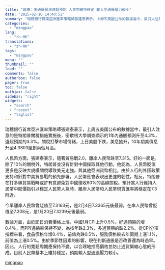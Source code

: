 ```yaml
---
title: "瑞穗：美通脹預測遠超預期 人民幣維持穩定 輸入型通脹壓力較小"
date: "2025-02-10 14:40:51"
summary: "瑞穗銀行首席亞洲匯率策略師張建泰表示，上周五美國公布的數據當中，最引人注意的是特朗普關稅措施實施後..."
categories:
  - "mingpao"
lang:
  - "zh-HK"
translations:
  - "zh-HK"
tags:
  - "mingpao"
menu: ""
thumbnail: ""
lead: ""
comments: false
authorbox: false
pager: true
toc: false
mathjax: false
sidebar: "right"
widgets:
  - "search"
  - "recent"
  - "taglist"
---
```


瑞穗銀行首席亞洲匯率策略師張建泰表示，上周五美國公布的數據當中，最引人注意的是特朗普關稅措施實施後，密歇根大學調查顯示的1年內通脹預測升至4.3%，遠超預期的3.3%。關稅打擊市場情緒，上日美股下跌，美息抽升，10年期美債息升至4.3803厘創兩個月高。


人民幣方面，張建泰表示，隨著貿易戰2.0，離岸人民幣跌至7.315。好的一面是，除了10%的關稅外，特朗普並沒有針對中國採取其他行動。他認為，人民幣貶值更多是反映大規模關稅導致美元走強。與其他亞洲貨幣相比，由於人行的外匯政策支持和針對中美貿易戰的預先部署，人民幣應會表現出更強的韌性。相反，特朗普在打多線貿易戰時或許有意避免對中國徵收60%的高額關稅。預計當人行維持人民幣中間價指引以穩定人民幣人氣時，離岸人民幣和人民幣現貨匯率將穩定在7.3附近。

今早離岸人民幣曾貶值至7.3163元，是2月4日7.3365元後最弱。在岸人民幣曾貶值至7.308元，是1月20日7.3239元後最弱。

數據方面，由於節日消費價格上漲，中國1月CPI上升0.5%，好過預期的增0.4%，而PPI通縮率保持不變，為按年跌2.3%，多過預期的跌2.2%。從CPI分項指標來看，食品價格年增0.4%，前值為跌0.5%，服務價格較去年同期上漲1.1%，前值為上漲0.5%。由於季節性因素的影響，現在判斷通脹是否改善還為時過早。因此，人行的寬鬆周期應保持不變，以合理地推高價格並防止通貨緊縮心態的形成。目前人民幣基本上維持穩定，預期輸入型通脹壓力較小。

[mingpao](https://finance.mingpao.com/fin/instantf/20250210/1739169351701/%e7%91%9e%e7%a9%97-%e7%be%8e%e9%80%9a%e8%84%b9%e9%a0%90%e6%b8%ac%e9%81%a0%e8%b6%85%e9%a0%90%e6%9c%9f-%e4%ba%ba%e6%b0%91%e5%b9%a3%e7%b6%ad%e6%8c%81%e7%a9%a9%e5%ae%9a-%e8%bc%b8%e5%85%a5%e5%9e%8b%e9%80%9a%e8%84%b9%e5%a3%93%e5%8a%9b%e8%bc%83%e5%b0%8f)
